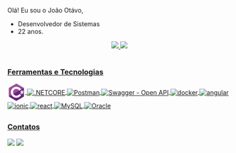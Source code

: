 Olá! Eu sou o João Otávo,

 - Desenvolvedor de Sistemas 
 - 22 anos.
 
<div align="center">
 <a href="https://github.com/joaootv">
 <img height="180em" src="https://github-readme-stats.vercel.app/api?username=joaootv&show_icons=true&theme=dracula&include_all_commits=true&count_private=true"/>
 <img height="180em" src="https://github-readme-stats.vercel.app/api/top-langs/?username=joaootv&layout=compact&langs_count=7&theme=dracula"/>
</div>

<div style="display: inline_block"><br>
   
  ### Ferramentas e Tecnologias
   
<!--   <img align = "center" src="https://cdn.jsdelivr.net/gh/devicons/devicon/icons/html5/html5-original.svg" alt="html" height="40" width="40"/> 
  <img align = "center" src="https://cdn.jsdelivr.net/gh/devicons/devicon/icons/css3/css3-original.svg" alt="css3" height="40" width="40"/>
  <img align = "center" src="https://raw.githubusercontent.com/devicons/devicon/master/icons/javascript/javascript-plain.svg" alt="javascript" height="40" width="40"/>
  <img align = "center" src="https://cdn.jsdelivr.net/gh/devicons/devicon/icons/typescript/typescript-original.svg" alt="typescript" height="40" width="40"/>  -->
  <!-- <img align = "center" src="https://cdn.jsdelivr.net/gh/devicons/devicon/icons/java/java-original.svg" alt="java" height="40" width="40"/>
  <img align = "center" src="https://cdn.jsdelivr.net/gh/devicons/devicon/icons/spring/spring-original.svg" alt="spring" height="40" width="40"/>
<!--   <img align = "center" src="https://raw.githubusercontent.com/vscode-icons/vscode-icons/master/icons/file_type_maven.svg" alt="Apache Maven" width="40" height="40"/> -->
  <img align = "center" src="https://raw.githubusercontent.com/devicons/devicon/master/icons/csharp/csharp-original.svg" alt="C#" height="40" width="40"/>
  <img align = "center" src="https://cdn.jsdelivr.net/gh/devicons/devicon/icons/dotnetcore/dotnetcore-original.svg" alt=".NETCORE" height="40" width="40"/>
  <img align = "center" src="https://www.vectorlogo.zone/logos/getpostman/getpostman-icon.svg" alt="Postman" width="40" height="40"/></code>
  <img align = "center" src="https://www.vectorlogo.zone/logos/openapis/openapis-icon.svg" alt="Swagger - Open API" width="40" height="40"/></code>
  <img align = "center" src="https://cdn.jsdelivr.net/gh/devicons/devicon/icons/docker/docker-plain-wordmark.svg" alt="docker" height="40" width="40"/>
  <img align = "center" src="https://cdn.jsdelivr.net/gh/devicons/devicon/icons/angularjs/angularjs-original.svg" alt="angular" height="40" width="40"/>
  <img align = "center" src="https://cdn.jsdelivr.net/gh/devicons/devicon/icons/ionic/ionic-original.svg" alt="ionic" height="40" width="40"/>
  <img align = "center" src="https://cdn.jsdelivr.net/gh/devicons/devicon/icons/react/react-original.svg" alt="react" height="40" width="40"/>
  <img align = "center" src="https://www.vectorlogo.zone/logos/mysql/mysql-icon.svg" alt="MySQL" width="40" height="40"/></code>
  <img align = "center" src="https://www.vectorlogo.zone/logos/oracle/oracle-icon.svg" alt="Oracle" width="40" height="40"/>
<!--   <img align = "center" src="https://github.com/leandrocgsi/leandrocgsi/blob/main/svg_logos/microsoft-sql-server.png" alt="SQL Server" width="40" height="40"/>
  <img align = "center" src="https://raw.githubusercontent.com/devicons/devicon/master/icons/git/git-original.svg" alt="GIT" title="MySQL" width="40" height="40"/> -->

 
</div>  
  
  
 ##
  ### Contatos
 <div>
  
<a href="https://www.linkedin.com/in/jo%C3%A3o-ot%C3%A1vio-silva-649034201/" target="_blank"><img src="https://img.shields.io/badge/-LinkedIn-%230077B5?style=for-the-badge&logo=linkedin&logoColor=white" target="_blank"></a>
 <a href="https://api.whatsapp.com/send?phone=5518996755010&text=" target="blank"><img src="https://img.shields.io/badge/WhatsApp-25D366?style=for-the-badge&logo=whatsapp&logoColor=white" target="_blank"></a> 
</div>

